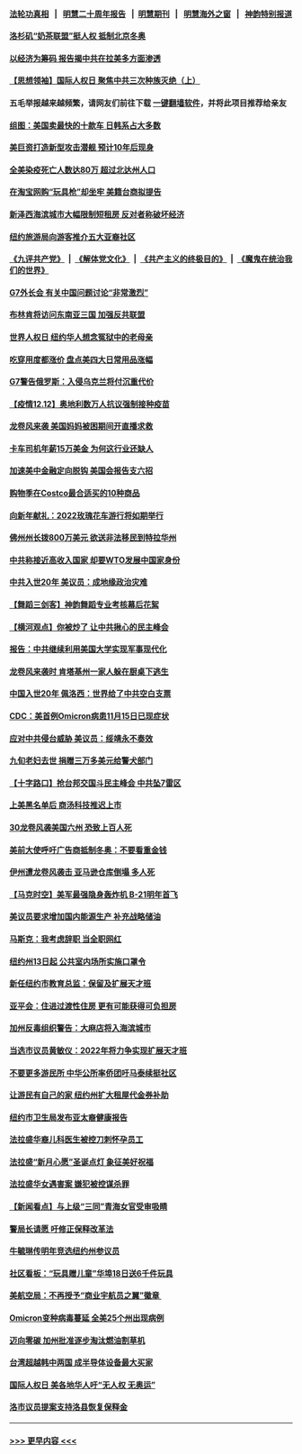 #### [法轮功真相](https://github.com/gfw-breaker/truth/blob/master/README.md?t=0) &nbsp;&nbsp;|&nbsp;&nbsp; [明慧二十周年报告](https://github.com/gfw-breaker/mh-reports/blob/master/README.md?t=0) &nbsp;&nbsp;|&nbsp;&nbsp;[明慧期刊](https://github.com/gfw-breaker/mh-qikan) &nbsp;&nbsp;|&nbsp;&nbsp; [明慧海外之窗](https://github.com/gfw-breaker/mh-news/blob/master/README.md?t=0) &nbsp;&nbsp;|&nbsp;&nbsp; [神韵特别报道](https://github.com/gfw-breaker/mh-news/blob/master/shenyun.md?t=0)
#### [洛杉矶“奶茶联盟”挺人权 抵制北京冬奥](../pages/nsc412/n13433395.md?t=12131150) 
#### [以经济为筹码 报告揭中共在拉美多方面渗透](../pages/nsc412/n13413302.md?t=12131150) 
#### [【思想领袖】国际人权日 聚焦中共三次种族灭绝（上）](../pages/nsc412/n13431340.md?t=12131150) 
#### 五毛举报越来越频繁，请网友们前往下载 [一键翻墙软件](https://github.com/gfw-breaker/ssr-accounts)，并将此项目推荐给亲友
#### [组图：美国卖最快的十款车 日韩系占大多数](../pages/nsc412/n13374663.md?t=12131150) 
#### [美巨资打造新型攻击潜舰 预计10年后现身](../pages/nsc412/n13432982.md?t=12131150) 
#### [全美染疫死亡人数达80万 超过北达州人口](../pages/nsc412/n13432949.md?t=12131150) 
#### [在淘宝网购“玩具枪”却坐牢 美籍台商拟提告](../pages/nsc412/n13428665.md?t=12131150) 
#### [新泽西海滨城市大幅限制短租房 反对者称破坏经济](../pages/nsc412/n13429948.md?t=12131150) 
#### [纽约旅游局向游客推介五大亚裔社区](../pages/nsc412/n13430753.md?t=12131150) 
#### [《九评共产党》](https://github.com/begood0513/9ping.md/blob/master/README.md) &nbsp;|&nbsp; [《解体党文化》](../../../../jtdwh.md/blob/master/README.md)  &nbsp;|&nbsp; [《共产主义的终极目的》](../../../../gczydzjmd.md/blob/master/README.md) &nbsp;|&nbsp; [《魔鬼在统治我们的世界》](../../../../mgztzwmdsj.md/blob/master/README.md) 
#### [G7外长会 有关中国问题讨论“非常激烈”](../pages/nsc412/n13432590.md?t=12131150) 
#### [布林肯将访问东南亚三国 加强反共联盟](../pages/nsc412/n13432697.md?t=12131150) 
#### [世界人权日 纽约华人想念冤狱中的老母亲](../pages/nsc412/n13430691.md?t=12131150) 
#### [吃穿用度都涨价 盘点美四大日常用品涨幅](../pages/nsc412/n13431508.md?t=12131150) 
#### [G7警告俄罗斯：入侵乌克兰将付沉重代价](../pages/nsc412/n13432708.md?t=12131150) 
#### [【疫情12.12】奥地利数万人抗议强制接种疫苗](../pages/nsc412/n13432397.md?t=12131150) 
#### [龙卷风来袭 美国妈妈被困期间开直播求救](../pages/nsc412/n13432581.md?t=12131150) 
#### [卡车司机年薪15万美金 为何这行业还缺人](../pages/nsc412/n13428218.md?t=12131150) 
#### [加速美中金融定向脱钩 美国会报告支六招](../pages/nsc412/n13425948.md?t=12131150) 
#### [购物季在Costco最合适买的10种商品](../pages/nsc412/n13413316.md?t=12131150) 
#### [向新年献礼：2022玫瑰花车游行将如期举行](../pages/nsc412/n13432171.md?t=12131150) 
#### [佛州州长拨800万美元 欲送非法移民到特拉华州](../pages/nsc412/n13431817.md?t=12131150) 
#### [中共称接近高收入国家 却要WTO发展中国家身份](../pages/nsc412/n13431911.md?t=12131150) 
#### [中共入世20年 美议员：成地缘政治灾难](../pages/nsc412/n13431637.md?t=12131150) 
#### [【舞蹈三剑客】神韵舞蹈专业考核幕后花絮](../pages/nsc412/n13431829.md?t=12131150) 
#### [【横河观点】你被炒了 让中共揪心的民主峰会](../pages/nsc412/n13431880.md?t=12131150) 
#### [报告：中共继续利用美国大学实现军事现代化](../pages/nsc412/n13431755.md?t=12131150) 
#### [龙卷风来袭时 肯塔基州一家人躲在厨桌下逃生](../pages/nsc412/n13431745.md?t=12131150) 
#### [中国入世20年 佩洛西：世界给了中共空白支票](../pages/nsc412/n13431524.md?t=12131150) 
#### [CDC：美首例Omicron病患11月15日已现症状](../pages/nsc412/n13431484.md?t=12131150) 
#### [应对中共侵台威胁 美议员：绥靖永不奏效](../pages/nsc412/n13431543.md?t=12131150) 
#### [九旬老妇去世 捐赠三万多美元给警犬部门](../pages/nsc412/n13430551.md?t=12131150) 
#### [【十字路口】抢台邦交国斗民主峰会 中共坠7雷区](../pages/nsc412/n13431197.md?t=12131150) 
#### [上美黑名单后 商汤科技推迟上市](../pages/nsc412/n13431376.md?t=12131150) 
#### [30龙卷风袭美国六州 恐致上百人死](../pages/nsc412/n13431191.md?t=12131150) 
#### [美前大使呼吁广告商抵制冬奥：不要看重金钱](../pages/nsc412/n13431223.md?t=12131150) 
#### [伊州遭龙卷风袭击 亚马逊仓库倒塌 多人死](../pages/nsc412/n13431250.md?t=12131150) 
#### [【马克时空】美军最强隐身轰炸机 B-21明年首飞](../pages/nsc412/n13431169.md?t=12131150) 
#### [美议员要求增加国内能源生产 补充战略储油](../pages/nsc412/n13430865.md?t=12131150) 
#### [马斯克：我考虑辞职 当全职网红](../pages/nsc412/n13430946.md?t=12131150) 
#### [纽约州13日起 公共室内场所实施口罩令](../pages/nsc412/n13430759.md?t=12131150) 
#### [新任纽约市教育总监：保留及扩展天才班](../pages/nsc412/n13430762.md?t=12131150) 
#### [亚平会：住进过渡性住房 更有可能获得可负担房](../pages/nsc412/n13430815.md?t=12131150) 
#### [加州反毒组织警告：大麻店将入海滨城市](../pages/nsc412/n13430853.md?t=12131150) 
#### [当选市议员黄敏仪：2022年将力争实现扩展天才班](../pages/nsc412/n13430740.md?t=12131150) 
#### [不要更多游民所 中华公所率侨团吁马泰续挺社区](../pages/nsc412/n13430746.md?t=12131150) 
#### [让游民有自己的家 纽约州扩大租屋代金券补助](../pages/nsc412/n13430743.md?t=12131150) 
#### [纽约市卫生局发布亚太裔健康报告](../pages/nsc412/n13430750.md?t=12131150) 
#### [法拉盛华裔儿科医生被控刀刺怀孕员工](../pages/nsc412/n13430675.md?t=12131150) 
#### [法拉盛“新月心愿”圣诞点灯 象征美好祝福](../pages/nsc412/n13430677.md?t=12131150) 
#### [法拉盛华女遇害案 嫌犯被控谋杀罪](../pages/nsc412/n13430685.md?t=12131150) 
#### [【新闻看点】与上级“三同”青海女官受审吸睛](../pages/nsc412/n13430207.md?t=12131150) 
#### [警局长请愿 吁修正保释改革法](../pages/nsc412/n13430688.md?t=12131150) 
#### [牛毓琳传明年竞选纽约州参议员](../pages/nsc412/n13430694.md?t=12131150) 
#### [社区看板：“玩具赠儿童”华埠18日送6千件玩具](../pages/nsc412/n13430697.md?t=12131150) 
#### [美航空局：不再授予“商业宇航员之翼”徽章 ](../pages/nsc412/n13430477.md?t=12131150) 
#### [Omicron变种病毒蔓延 全美25个州出现病例](../pages/nsc412/n13430404.md?t=12131150) 
#### [迈向零碳 加州批准逐步淘汰燃油割草机](../pages/nsc412/n13430580.md?t=12131150) 
#### [台湾超越韩中两国 成半导体设备最大买家](../pages/nsc412/n13430564.md?t=12131150) 
#### [国际人权日 美各地华人吁“无人权 无奥运”](../pages/nsc412/n13430557.md?t=12131150) 
#### [洛市议员提案支持洛县恢复保释金](../pages/nsc412/n13430539.md?t=12131150) 

----
#### [ >>> 更早内容 <<< ](../indexes/nsc412-earlier.md)
